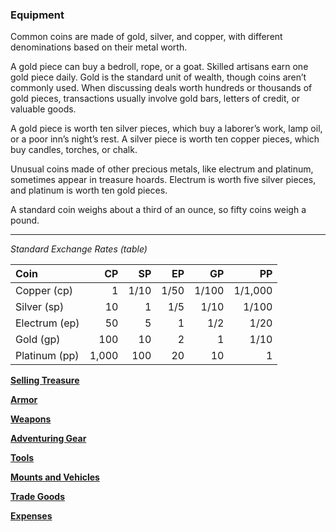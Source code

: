 ### Equipment

Common coins are made of gold, silver, and copper, with different denominations based on their metal worth.

A gold piece can buy a bedroll, rope, or a goat.
Skilled artisans earn one gold piece daily.
Gold is the standard unit of wealth, though coins aren’t commonly used.
When discussing deals worth hundreds or thousands of gold pieces, transactions usually involve gold bars, letters of credit, or valuable goods.

A gold piece is worth ten silver pieces, which buy a laborer’s work, lamp oil, or a poor inn’s night’s rest.
A silver piece is worth ten copper pieces, which buy candles, torches, or chalk.

Unusual coins made of other precious metals, like electrum and platinum, sometimes appear in treasure hoards.
Electrum is worth five silver pieces, and platinum is worth ten gold pieces.

A standard coin weighs about a third of an ounce, so fifty coins weigh a pound.

___

_Standard Exchange Rates (table)_

| Coin          |    CP |   SP |   EP |    GP |      PP |
|:--------------|------:|-----:|-----:|------:|--------:|
| Copper (cp)   |     1 | 1/10 | 1/50 | 1/100 | 1/1,000 |
| Silver (sp)   |    10 |    1 |  1/5 |  1/10 |   1/100 |
| Electrum (ep) |    50 |    5 |    1 |   1/2 |    1/20 |
| Gold (gp)     |   100 |   10 |    2 |     1 |    1/10 |
| Platinum (pp) | 1,000 |  100 |   20 |    10 |       1 |

[**Selling Treasure**](./Selling_Treasure.md)

[**Armor**](./Armor.md)

[**Weapons**](./Weapons.md)

[**Adventuring Gear**](./Adventuring_Gear.md)

[**Tools**](./Tools.md)

[**Mounts and Vehicles**](./Mounts_and_Vehicles.md)

[**Trade Goods**](./Trade_Goods.md)

[**Expenses**](./Expenses.md)
